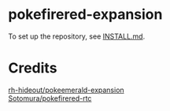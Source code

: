 # pokefirered-expansion

To set up the repository, see [INSTALL.md](https://github.com/rh-hideout/pokeemerald-expansion/blob/upcoming/INSTALL.md).

# Credits

[rh-hideout/pokeemerald-expansion](https://github.com/rh-hideout/pokeemerald-expansion/wiki/Credits)  
[Sotomura/pokefirered-rtc](https://github.com/Sotomura/pokefirered/tree/pokefirered-rtc)
